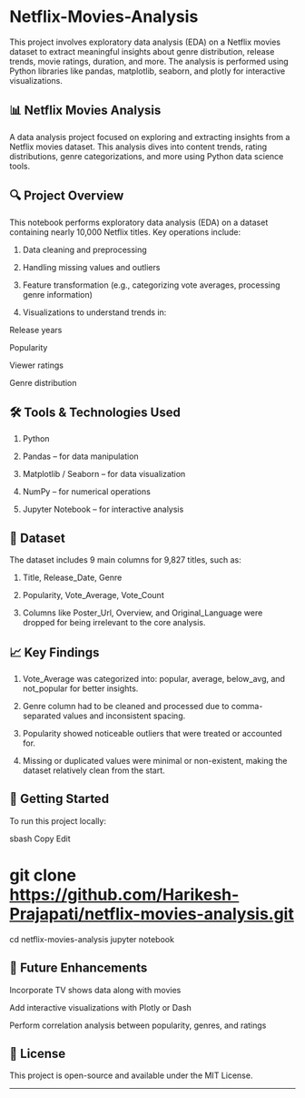 # Netflix-Movies-Analysis
This project involves exploratory data analysis (EDA) on a Netflix movies dataset to extract meaningful insights about genre distribution, release trends, movie ratings, duration, and more. The analysis is performed using Python libraries like pandas, matplotlib, seaborn, and plotly for interactive visualizations.
## 📊 Netflix Movies Analysis ##
A data analysis project focused on exploring and extracting insights from a Netflix movies dataset. This analysis dives into content trends, rating distributions, genre categorizations, and more using Python data science tools.

## 🔍 Project Overview ##
This notebook performs exploratory data analysis (EDA) on a dataset containing nearly 10,000 Netflix titles. Key operations include:

1. Data cleaning and preprocessing

2. Handling missing values and outliers

3. Feature transformation (e.g., categorizing vote averages, processing genre information)

4. Visualizations to understand trends in:

Release years

Popularity

Viewer ratings

Genre distribution

## 🛠️ Tools & Technologies Used ##
1. Python

2. Pandas – for data manipulation

3. Matplotlib / Seaborn – for data visualization

4. NumPy – for numerical operations

5. Jupyter Notebook – for interactive analysis

## 📁 Dataset ##
The dataset includes 9 main columns for 9,827 titles, such as:

1. Title, Release_Date, Genre

2. Popularity, Vote_Average, Vote_Count

3. Columns like Poster_Url, Overview, and Original_Language were dropped for being irrelevant to the core analysis.

## 📈 Key Findings ##
1. Vote_Average was categorized into: popular, average, below_avg, and not_popular for better insights.

2. Genre column had to be cleaned and processed due to comma-separated values and inconsistent spacing.

3. Popularity showed noticeable outliers that were treated or accounted for.

4. Missing or duplicated values were minimal or non-existent, making the dataset relatively clean from the start.

## 🚀 Getting Started ##
To run this project locally:

sbash
Copy
Edit
# git clone https://github.com/Harikesh-Prajapati/netflix-movies-analysis.git
cd netflix-movies-analysis
jupyter notebook
## 📌 Future Enhancements ##
Incorporate TV shows data along with movies

Add interactive visualizations with Plotly or Dash

Perform correlation analysis between popularity, genres, and ratings

## 📄 License ##
This project is open-source and available under the MIT License.

---
